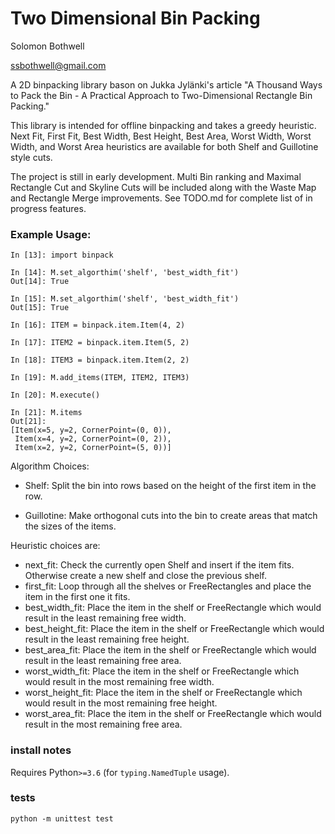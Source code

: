 # Two Dimensional Bin Packing
Solomon Bothwell

ssbothwell@gmail.com

A 2D binpacking library bason on Jukka Jylänki's article 
"A Thousand Ways to Pack the Bin - A Practical Approach to 
Two-Dimensional Rectangle Bin Packing."

This library is intended for offline binpacking and takes
a greedy heuristic. Next Fit, First Fit, Best Width, Best
Height, Best Area, Worst Width, Worst Width, and Worst Area
heuristics are available for both Shelf and Guillotine style
cuts. 

The project is still in early development. Multi Bin ranking
and Maximal Rectangle Cut and Skyline Cuts will be included
along with the Waste Map and Rectangle Merge improvements.
See TODO.md for complete list of in progress features. 


### Example Usage:
```
In [13]: import binpack

In [14]: M.set_algorthim('shelf', 'best_width_fit')
Out[14]: True

In [15]: M.set_algorthim('shelf', 'best_width_fit')
Out[15]: True

In [16]: ITEM = binpack.item.Item(4, 2)

In [17]: ITEM2 = binpack.item.Item(5, 2)

In [18]: ITEM3 = binpack.item.Item(2, 2)

In [19]: M.add_items(ITEM, ITEM2, ITEM3)

In [20]: M.execute()

In [21]: M.items
Out[21]:
[Item(x=5, y=2, CornerPoint=(0, 0)),
 Item(x=4, y=2, CornerPoint=(0, 2)),
 Item(x=2, y=2, CornerPoint=(5, 0))]

```

Algorithm Choices:
* Shelf:
  Split the bin into rows based on the height of the first
  item in the row.

* Guillotine:
  Make orthogonal cuts into the bin to create areas that 
  match the sizes of the items.

Heuristic choices are:
* next_fit:
  Check the currently open Shelf and insert if the item fits.
  Otherwise create a new shelf and close the previous shelf.
* first_fit: 
  Loop through all the shelves or FreeRectangles and place the 
  item in the first one it fits.
* best_width_fit:
  Place the item in the shelf or FreeRectangle which would result
  in the least remaining free width.
* best_height_fit:
  Place the item in the shelf or FreeRectangle which would result
  in the least remaining free height.
* best_area_fit:
  Place the item in the shelf or FreeRectangle which would result
  in the least remaining free area.
* worst_width_fit:
  Place the item in the shelf or FreeRectangle which would result
  in the most remaining free width.
* worst_height_fit:
  Place the item in the shelf or FreeRectangle which would result
  in the most remaining free height.
* worst_area_fit:
  Place the item in the shelf or FreeRectangle which would result
  in the most remaining free area.
    

### install notes

Requires Python`>=3.6` (for `typing.NamedTuple` usage).

### tests

```shell
python -m unittest test
```
